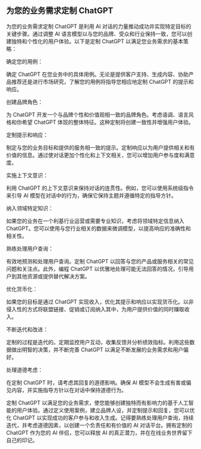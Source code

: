 ## 为您的业务需求定制 ChatGPT

为您的业务需求定制 ChatGPT 是利用 AI 对话的力量推动成功并实现特定目标的关键步骤。通过调整 AI 语言模型以与您的品牌、受众和行业保持一致，您可以创建独特和个性化的用户体验。以下是定制 ChatGPT 以满足您业务需求的基本策略：

确定您的用例：

确定 ChatGPT 在您业务中的具体用例。无论是提供客户支持、生成内容、协助产品推荐还是进行市场研究，了解您的用例将指导您相应地定制 ChatGPT 的提示和响应。

创建品牌角色：

为 ChatGPT 开发一个与品牌个性和价值观相一致的品牌角色。考虑语调、语言风格和你希望 ChatGPT 体现的整体特征。这种定制将创建一致性并增强用户体验。

定制提示和响应：

制定与您的业务目标和提供的服务相一致的提示。定制响应以为用户提供相关和有价值的信息。通过使对话更加个性化和上下文相关，您可以增加用户参与度和满意度。

实施上下文意识：

利用 ChatGPT 的上下文意识来保持对话的连贯性。例如，您可以使用系统级指令来引导 AI 模型在对话中的行为，确保它保持主题并遵循特定的指导方针。

纳入领域特定知识：

如果您的业务在一个利基行业运营或需要专业知识，考虑将领域特定信息纳入 ChatGPT。您可以使用与您行业相关的数据来微调模型，以提高响应的准确性和相关性。

熟练处理用户查询：

有效地预测和处理用户查询。定制 ChatGPT 以回答与您的产品或服务相关的常见问题和关注点。此外，编程 ChatGPT 以优雅地处理可能无法回答的情况，引导用户到其他资源或提供替代解决方案。

优化货币化：

如果您的目标是通过 ChatGPT 实现收入，优化其提示和响应以实现货币化。以非侵入性的方式将联盟链接、促销或订阅纳入其中，为用户提供价值的同时赚取收入。

不断迭代和改进：

定制的过程是迭代的。定期监控用户互动，收集反馈并分析绩效指标。利用这些数据做出明智的决策，并不断完善 ChatGPT 以满足不断发展的业务需求和用户偏好。

处理道德考虑：

在定制 ChatGPT 时，请考虑其回复的道德影响。确保 AI 模型不会生成有害或偏见内容，并实施指导方针以在对话中保持道德行为。

定制 ChatGPT 以满足您的业务需求，使您能够创建独特而有影响力的基于人工智能的用户体验。通过定义使用案例，建立品牌人设，并定制提示和回复，您可以优化 ChatGPT 以实现成功的客户参与和收入生成。记得要熟练处理用户查询，持续迭代，并考虑道德因素，以创建一个负责任和有价值的 AI 对话平台。拥有定制的 ChatGPT 作为您的 AI 伴侣，您可以释放 AI 的真正潜力，并在在线业务世界留下自己的印记。
